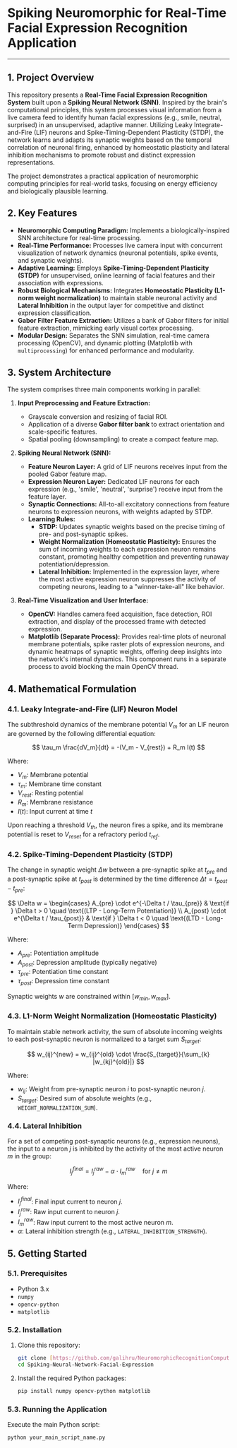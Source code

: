 # Spiking Neuromorphic for Real-Time Facial Expression Recognition Application

---

## 1. Project Overview

This repository presents a **Real-Time Facial Expression Recognition System** built upon a **Spiking Neural Network (SNN)**. Inspired by the brain's computational principles, this system processes visual information from a live camera feed to identify human facial expressions (e.g., smile, neutral, surprised) in an unsupervised, adaptive manner. Utilizing Leaky Integrate-and-Fire (LIF) neurons and Spike-Timing-Dependent Plasticity (STDP), the network learns and adapts its synaptic weights based on the temporal correlation of neuronal firing, enhanced by homeostatic plasticity and lateral inhibition mechanisms to promote robust and distinct expression representations.

The project demonstrates a practical application of neuromorphic computing principles for real-world tasks, focusing on energy efficiency and biologically plausible learning.

## 2. Key Features

* **Neuromorphic Computing Paradigm:** Implements a biologically-inspired SNN architecture for real-time processing.
* **Real-Time Performance:** Processes live camera input with concurrent visualization of network dynamics (neuronal potentials, spike events, and synaptic weights).
* **Adaptive Learning:** Employs **Spike-Timing-Dependent Plasticity (STDP)** for unsupervised, online learning of facial features and their association with expressions.
* **Robust Biological Mechanisms:** Integrates **Homeostatic Plasticity (L1-norm weight normalization)** to maintain stable neuronal activity and **Lateral Inhibition** in the output layer for competitive and distinct expression classification.
* **Gabor Filter Feature Extraction:** Utilizes a bank of Gabor filters for initial feature extraction, mimicking early visual cortex processing.
* **Modular Design:** Separates the SNN simulation, real-time camera processing (OpenCV), and dynamic plotting (Matplotlib with `multiprocessing`) for enhanced performance and modularity.

## 3. System Architecture

The system comprises three main components working in parallel:

1.  **Input Preprocessing and Feature Extraction:**
    * Grayscale conversion and resizing of facial ROI.
    * Application of a diverse **Gabor filter bank** to extract orientation and scale-specific features.
    * Spatial pooling (downsampling) to create a compact feature map.

2.  **Spiking Neural Network (SNN):**
    * **Feature Neuron Layer:** A grid of LIF neurons receives input from the pooled Gabor feature map.
    * **Expression Neuron Layer:** Dedicated LIF neurons for each expression (e.g., 'smile', 'neutral', 'surprise') receive input from the feature layer.
    * **Synaptic Connections:** All-to-all excitatory connections from feature neurons to expression neurons, with weights adapted by STDP.
    * **Learning Rules:**
        * **STDP:** Updates synaptic weights based on the precise timing of pre- and post-synaptic spikes.
        * **Weight Normalization (Homeostatic Plasticity):** Ensures the sum of incoming weights to each expression neuron remains constant, promoting healthy competition and preventing runaway potentiation/depression.
        * **Lateral Inhibition:** Implemented in the expression layer, where the most active expression neuron suppresses the activity of competing neurons, leading to a "winner-take-all" like behavior.

3.  **Real-Time Visualization and User Interface:**
    * **OpenCV:** Handles camera feed acquisition, face detection, ROI extraction, and display of the processed frame with detected expression.
    * **Matplotlib (Separate Process):** Provides real-time plots of neuronal membrane potentials, spike raster plots of expression neurons, and dynamic heatmaps of synaptic weights, offering deep insights into the network's internal dynamics. This component runs in a separate process to avoid blocking the main OpenCV thread.

## 4. Mathematical Formulation

### 4.1. Leaky Integrate-and-Fire (LIF) Neuron Model

The subthreshold dynamics of the membrane potential $V_m$ for an LIF neuron are governed by the following differential equation:

$$
\tau_m \frac{dV_m}{dt} = -(V_m - V_{rest}) + R_m I(t)
$$

Where:
* $V_m$: Membrane potential
* $\tau_m$: Membrane time constant
* $V_{rest}$: Resting potential
* $R_m$: Membrane resistance
* $I(t)$: Input current at time $t$

Upon reaching a threshold $V_{th}$, the neuron fires a spike, and its membrane potential is reset to $V_{reset}$ for a refractory period $t_{ref}$.

### 4.2. Spike-Timing-Dependent Plasticity (STDP)

The change in synaptic weight $\Delta w$ between a pre-synaptic spike at $t_{pre}$ and a post-synaptic spike at $t_{post}$ is determined by the time difference $\Delta t = t_{post} - t_{pre}$:

$$
\Delta w = \begin{cases} A_{pre} \cdot e^{-\Delta t / \tau_{pre}} & \text{if } \Delta t > 0 \quad \text{(LTP - Long-Term Potentiation)} \\ A_{post} \cdot e^{\Delta t / \tau_{post}} & \text{if } \Delta t < 0 \quad \text{(LTD - Long-Term Depression)} \end{cases}
$$

Where:
* $A_{pre}$: Potentiation amplitude
* $A_{post}$: Depression amplitude (typically negative)
* $\tau_{pre}$: Potentiation time constant
* $\tau_{post}$: Depression time constant

Synaptic weights $w$ are constrained within $[w_{min}, w_{max}]$.

### 4.3. L1-Norm Weight Normalization (Homeostatic Plasticity)

To maintain stable network activity, the sum of absolute incoming weights to each post-synaptic neuron is normalized to a target sum $S_{target}$:

$$
w_{ij}^{new} = w_{ij}^{old} \cdot \frac{S_{target}}{\sum_{k} |w_{kj}^{old}|}
$$

Where:
* $w_{ij}$: Weight from pre-synaptic neuron $i$ to post-synaptic neuron $j$.
* $S_{target}$: Desired sum of absolute weights (e.g., `WEIGHT_NORMALIZATION_SUM`).

### 4.4. Lateral Inhibition

For a set of competing post-synaptic neurons (e.g., expression neurons), the input to a neuron $j$ is inhibited by the activity of the most active neuron $m$ in the group:

$$
I_{j}^{final} = I_{j}^{raw} - \alpha \cdot I_{m}^{raw} \quad \text{for } j \neq m
$$

Where:
* $I_{j}^{final}$: Final input current to neuron $j$.
* $I_{j}^{raw}$: Raw input current to neuron $j$.
* $I_{m}^{raw}$: Raw input current to the most active neuron $m$.
* $\alpha$: Lateral inhibition strength (e.g., `LATERAL_INHIBITION_STRENGTH`).

## 5. Getting Started

### 5.1. Prerequisites

* Python 3.x
* `numpy`
* `opencv-python`
* `matplotlib`

### 5.2. Installation

1.  Clone this repository:
    ```bash
    git clone [https://github.com/galihru/NeuromorphicRecognitionComputing.git](https://github.com/galihru/NeuromorphicRecognitionComputing.git)
    cd Spiking-Neural-Network-Facial-Expression
    ```
2.  Install the required Python packages:
    ```bash
    pip install numpy opencv-python matplotlib
    ```

### 5.3. Running the Application

Execute the main Python script:

```bash
python your_main_script_name.py
